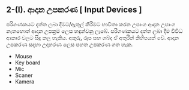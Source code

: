 ## 2-(I). ආදාන උපකරණ [ Input Devices ]

පරිගණකයට දත්ත ලබා දීමට/ඇතුල් කිරීමට භාවිතා කරන උපාංග ආදාන උපාංග නැතහොත් ආදාන උපක්‍රම ලෙස හඳුන්වනු ලැබේ. පරිගණකයට දත්ත ලබා දීම විවිධ ආකාර වලට සිදු කල හැකිය. අකුරු, රූප සහ ශබ්ද ඒ අතුරින් කිහිපයක් වේ.
ආදාන උපකරණ සදහා උදාහරණ ලෙස පහත උපකරණ ගත හැක.

- Mouse
- Key board
- Mic
- Scaner
- Kamera

